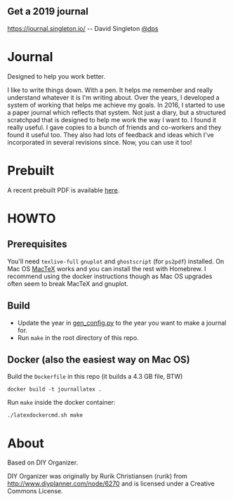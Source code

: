 ## Get a 2019 journal
https://journal.singleton.io/
-- David Singleton [@dps](http://www.twitter.com/dps)

# Journal

Designed to help you work better.

I like to write things down. With a pen. It helps me remember and really understand whatever it is I'm writing about. Over the years, I developed a system of working that helps me achieve my goals. In 2016, I started to use a paper journal which reflects that system. Not just a diary, but a structured scratchpad that is designed to help me work the way I want to. I found it really useful. I gave copies to a bunch of friends and co-workers and they found it useful too. They also had lots of feedback and ideas which I've incorporated in several revisions since. Now, you can use it too!

# Prebuilt

A recent prebuilt PDF is available [here](http://singleton.io/2019.pdf).

# HOWTO

## Prerequisites
You'll need `texlive-full` `gnuplot` and `ghostscript` (for `ps2pdf`) installed. On Mac OS [MacTeX](http://www.tug.org/mactex/) works and you can install the rest with Homebrew. I recommend using the docker instructions though as Mac OS upgrades often seem to break MacTeX and gnuplot.

## Build
* Update the year in [gen_config.py](https://github.com/dps/journal/blob/master/gen_config.py#L6) to the year you want to make a journal for.
* Run `make` in the root directory of this repo.

## Docker (also the easiest way on Mac OS)

Build the `Dockerfile` in this repo (it builds a 4.3 GB file, BTW)
```
docker build -t journallatex .
```

Run `make` inside the docker container:
```
./latexdockercmd.sh make
```

# About

Based on DIY Organizer.

DIY Organizer was originally by Rurik Christiansen (rurik) from http://www.diyplanner.com/node/6270 and is licensed under a Creative Commons License.

